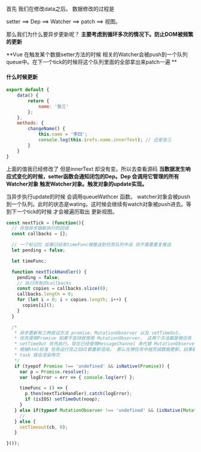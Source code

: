 首先 我们在修改data之后。 数据修改的过程是

setter ==> Dep ==> Watcher ==> patch ==> 视图。

那么我们为什么要异步更新呢？ **主要考虑到循环多次的情况下。防止DOM被频繁的更新** 

**Vue 在触发某个数据setter方法的时候 相关的Watcher会被push到一个队列queue中。在下一个tick的时候将这个队列里面的全部拿出来patch一遍 **



#### 什么时候更新

```javascript
export default {
    data() {
        return {
            name: '张三'
        };
    },
    methods: {
        changeName() {
            this.name = '李四';
            console.log(this.$refs.name.innerText); // 还是张三
        } 
    }
}
```

上面的值我已经修改了 但是innerText 却没有变。所以去查看源码 **当数据发生响应式变化的时候，setter函数会通知闭包的Dep。Dep 会调用它管理的所有Watcher对象 触发Watcher对象。触发对象的update实现。**

当异步执行update的时候 会调用queueWathcer 函数。 watcher对象会被push到一个队列。此时的状态是wating。这时候会继续有watch对象被push进去。等到下一个tick的时候 才会被遍历取出 更新视图。

```javascript
const nextTick = (function(){
  // 存放异步跟新执行的回调
  const callbacks = [];

  // 一个标记位 如果已经有timeFunc被推送到任务队列中去 则不需要重复推送
  let pending = false;

  let timeFunc;

  function nextTickHandler() {
    pending = false;
    // 执行所有的callbacks
    const copies = callbacks.slice(0);
    callbacks.length = 0;
    for (let i = 0; i < copies.length; i++) {
      copies[i]();
    }
  }

  /*
   * 异步更新有三种尝试方法 promise、MutationObserver 以及 setTimeOut。
   * 优先使用Promise 如果不支持就使用 MutationObserver。 这两个方法都是微任务 会比
   * setTimeOut 优先执行。现在已经使用MessageChannel 来代替 MutationObserver了。
   * 根据html标准 任务运行完之后UI都重新渲染。 那么在微任务中就完成数据更新。如果新建一个
   * task 就会渲染两次
   */
   if (tyepof Promise !== 'undefined' && isNative(Promise)) {
     var p = Promise.resolve();
     var logError = err => { console.log(err) };

     timeFunc = () => {
       p.then(nextTickHandler).catch(logError);
       if (isIOS) setTimeOut(noop);
     }
   } else if(typeof MutationObserver !== 'undefined' && (isNative(MutationObserver))) {
     //
   } else {
     setTimeout(cb, 0);
   }

}());
```



